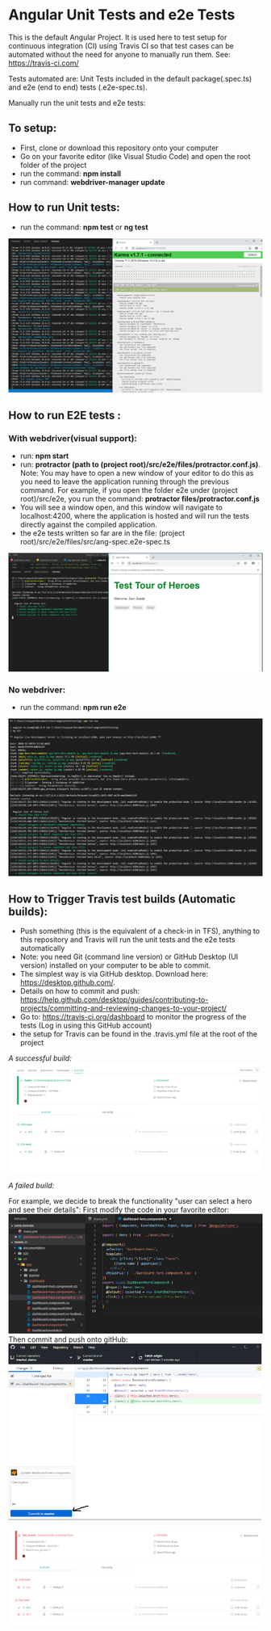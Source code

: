 # Angular Unit Tests and e2e Tests

This is the default Angular Project. It is used here to test setup for continuous integration (CI) using Travis CI so that test cases can be automated without the need for anyone to manually run them. See: https://travis-ci.com/
  
Tests automated are: Unit Tests included in the default package(.spec.ts) and e2e (end to end) tests (.e2e-spec.ts). 

Manually run the unit tests and e2e tests: 

## To setup: 

- First, clone or download this repository onto your computer
- Go on your favorite editor (like Visual Studio Code) and open the root folder of the project
- run the command: **npm install**
- run command: **webdriver-manager update**

## How to run Unit tests:

- run the command: **npm test** or **ng test**

![unit tests](https://github.com/lostangerinos/travisci_demo/blob/master/documentation/unit_tests.png)

## How to run E2E tests :

### With webdriver(visual support): 
- run: **npm start**
- run: **protractor (path to (project root)/src/e2e/files/protractor.conf.js)**. Note: You may have to open a new window of your editor to do this as you need to leave the application running through the previous command. For example, if you open the folder e2e under (project root)/src/e2e, you run the command: **protractor files/protractor.conf.js**
- You will see a window open, and this window will navigate to localhost:4200, where the application is hosted and will run the tests directly against the compiled application. 
- the e2e tests written so far are in the file: (project root)/src/e2e/files/src/ang-spec.e2e-spec.ts

![e2e manual](https://github.com/lostangerinos/travisci_demo/blob/master/documentation/e2e_manual.png)

### No webdriver: 
- run the command: **npm run e2e**

![e2e auto](https://github.com/lostangerinos/travisci_demo/blob/master/documentation/e2e_auto.png)

## How to Trigger Travis test builds (Automatic builds):

- Push something (this is the equivalent of a check-in in TFS), anything to this repository and Travis will run the unit tests and the e2e tests automatically
- Note: you need Git (command line version) or GitHub Desktop (UI version) installed on your computer to be able to commit. 
- The simplest way is via GitHub desktop. Download here: https://desktop.github.com/. 
- Details on how to commit and push: https://help.github.com/desktop/guides/contributing-to-projects/committing-and-reviewing-changes-to-your-project/ 
- Go to: https://travis-ci.org/dashboard to monitor the progress of the tests (Log in using this GitHub account) 
- the setup for Travis can be found in the .travis.yml file at the root of the project

_A successful build:_
![](https://github.com/lostangerinos/travisci_demo/blob/master/documentation/likeaboss.png)

_A failed build:_

For example, we decide to break the functionality "user can select a hero and see their details": 
First modify the code in your favorite editor:
![](https://github.com/lostangerinos/travisci_demo/blob/master/documentation/failed_tests.png)
Then commit and push onto gitHub:
![](https://github.com/lostangerinos/travisci_demo/blob/master/documentation/commit%20failed.png)

![](https://github.com/lostangerinos/travisci_demo/blob/master/documentation/failed_travis.png)
